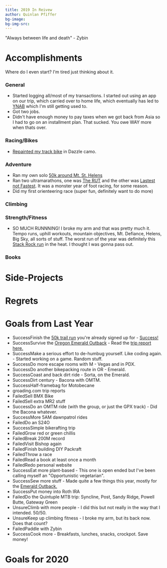 ```yaml
---
title: 2019 In Reivew
author: Quinlan Pfiffer
bg-image: 
bg-img-src: 
---
```


"Always between life and death" - Zybin

Accomplishments
===============

Where do I even start? I'm tired just thinking about it.

### General

* Started logging all/most of my transactions. I started out using an app on
  our trip, which carried over to home life, which eventually has led to
[YNAB](https://www.youneedabudget.com/) which I'm still getting used to.
* Got two jobs.
* Didn't have enough money to pay taxes when we got back from Asia so I had to
  go on an installment plan. That sucked. You owe WAY more when thats over.

### Racing/Bikes

* [Repainted my track bike](https://www.instagram.com/p/BzJGB3iFQAy/) in Dazzle camo.

### Adventure

* Ran my own solo [50k around Mt. St.  Helens](https://www.instagram.com/p/BzCUF11F3XA/)
* Ran two ultramarathons, one was [The RUT](https://www.instagram.com/p/B2EnNUalevW/) and the other was [Lastest not Fastest](https://gobeyondracing.com/races/lastest-not-fastest/). It was a monster year of foot racing, for some reason.
* Did my first orienteering race (super fun, definitely want to do more)

### Climbing

### Strength/Fitness

* SO MUCH RUNNNING! I broke my arm and that was pretty much it. Tempo runs,
  uphill workouts, mountain objectives, Mt. Defiance, Helens, Big Sky, all sorts
  of stuff. The worst run of the year was definitely this [Stack Rock run](https://www.strava.com/activities/2552815575) in the heat. I thought I was gonna pass out.

### Books

Side-Projects
=============

Regrets
=======

Goals from Last Year
====================

* <span class="suc">Success</span>Finish the [50k trail run](https://runtherut.com) you're already signed up for - [Success!](https://www.instagram.com/p/B2EnNUalevW/)
* <span class="suc">Success</span>Survive the [Oregon Emerald Outback](https://oregonemeraldoutback.com/) - Read the [trip report here.](http://q.pfiffer.org/posts/2019-05-12-Emerald_Outback_2019)
* <span class="suc">Success</span>Make a serious effort to de-humbug yourself. Like coding again. - Started working on a game. Random stuff.
* <span class="suc">Success</span>Do more escape rooms with M - Vegas and in PDX.
* <span class="suc">Success</span>Do another bikepacking route in OR - Emerald.
* <span class="suc">Success</span>Coast and back dirt ride - Sorta, on the Emerald.
* <span class="suc">Success</span>Dirt century - Bacona with OMTM.
* <span class="suc">Success</span>Half-framebag for Motobecane
* groading.com trip reports
* <span class="fail">Failed</span>Sell BMX Bike
* <span class="fail">Failed</span>Sell extra MR2 stuff
* <span class="suc">Success</span>Do an OMTM ride (with the group, or just the GPX track) - Did the Bacona whatever.
* <span class="suc">Success</span>More 5AM dawnpatrol rides
* <span class="fail">Failed</span>Do an S24O
* <span class="suc">Success</span>Simple bikerafting trip
* <span class="fail">Failed</span>Grow red or green chillis
* <span class="fail">Failed</span>Break 200M record
* <span class="fail">Failed</span>Visit Bishop again
* <span class="fail">Failed</span>Finish building DIY Packraft
* <span class="fail">Failed</span>Throw a race
* <span class="fail">Failed</span>Read a book at least once a month
* <span class="fail">Failed</span>Redo personal website
* <span class="suc">Success</span>Eat more plant-based - This one is open ended but I've been calling myself an "Opportunistic vegetarian".
* <span class="suc">Success</span>Sew more stuff - Made quite a few things this year, mostly for the [Emerald Outback.](http://q.pfiffer.org/posts/2019-05-12-Emerald_Outback_2019)
* <span class="suc">Success</span>Put money into Roth IRA
* <span class="fail">Failed</span>Do the Quintuple MTB trip: Syncline, Post, Sandy Ridge, Powell Butte, Gateway
  Green
* <span class="unsure">Unsure</span>Climb with more people - I did this but not really in the way that I intended. 50/50.
* <span class="unsure">Unsure</span>Keep up climbing fitness - I broke my arm, but its back now. Does that count?
* <span class="fail">Failed</span>Paddle with Zybin
* <span class="suc">Success</span>Cook more - Breakfasts, lunches, snacks, crockpot. Save money!

Goals for 2020
==============
